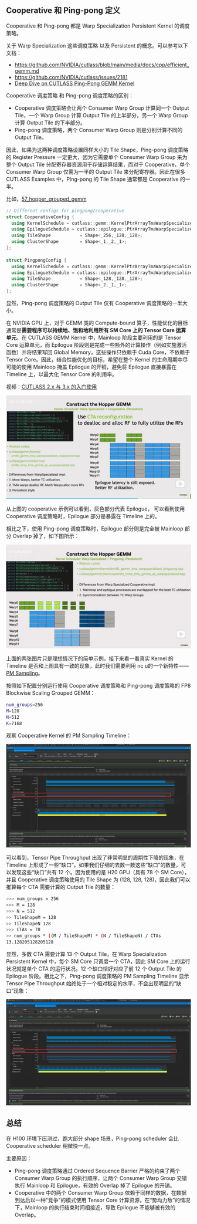 ## Cooperative 和 Ping-pong 定义

Cooperative 和 Ping-pong 都是 Warp Specialization Persistent Kernel 的调度策略。

关于 Warp Specialization 这些调度策略 以及 Persistent 的概念。可以参考以下文档：

- <https://github.com/NVIDIA/cutlass/blob/main/media/docs/cpp/efficient_gemm.md>
- <https://github.com/NVIDIA/cutlass/issues/2181>
- [Deep Dive on CUTLASS Ping-Pong GEMM Kernel](https://pytorch.org/blog/cutlass-ping-pong-gemm-kernel/)

Cooperative 调度策略 和 Ping-pong 调度策略的区别：

- Cooperative 调度策略会让两个 Consumer Warp Group 计算同一个 Output Tile，一个 Warp Group 计算 Output Tile 的上半部分，另一个 Warp Group 计算 Output Tile 的下半部分。
- Ping-pong 调度策略，两个 Consumer Warp Group 则是分别计算不同的 Output Tile。

因此，如果为这两种调度策略设置同样大小的 Tile Shape，Ping-pong 调度策略的 Register Pressure 一定更大，因为它需要单个 Consumer Warp Group 来为整个 Output Tile 分配寄存器资源用于存储运算结果，而对于 Cooperative，单个 Consumer Warp Group 仅需为一半的 Output Tile 来分配寄存器。因此在很多 CUTLASS Examples 中，Ping-pong 的 Tile Shape 通常都是 Cooperative 的一半。

比如，[57_hopper_grouped_gemm](https://github.com/NVIDIA/cutlass/blob/main/examples/57_hopper_grouped_gemm/57_hopper_grouped_gemm.cu)

```cpp
// Different configs for pingpong/cooperative
struct CooperativeConfig {
  using KernelSchedule = cutlass::gemm::KernelPtrArrayTmaWarpSpecializedCooperativeFP8FastAccum;
  using EpilogueSchedule = cutlass::epilogue::PtrArrayTmaWarpSpecializedCooperative;
  using TileShape           = Shape<_256,_128,_128>;
  using ClusterShape        = Shape<_1,_2,_1>;
};

struct PingpongConfig {
  using KernelSchedule = cutlass::gemm::KernelPtrArrayTmaWarpSpecializedPingpongFP8FastAccum;
  using EpilogueSchedule = cutlass::epilogue::PtrArrayTmaWarpSpecializedPingpong;
  using TileShape           = Shape<_128,_128,_128>;
  using ClusterShape        = Shape<_2,_1,_1>;
};
```

显然，Ping-pong 调度策略的 Output Tile 仅有 Cooperative 调度策略的一半大小。

在 NVIDIA GPU 上，对于 GEMM 类的 Compute-bound 算子，性能优化的目标通常是**需要程序可以持续地、饱和地利用所有 SM Core 上的 Tensor Core 运算单元**。在 CUTLASS GEMM Kernel 中，Mainloop 阶段主要利用的是 Tensor Core 运算单元，而 Epilogue 阶段则是完成一些额外的计算操作（例如实施激活函数）并将结果写回 Global Memory，这些操作只依赖于 Cuda Core，不依赖于 Tensor Core。因此，结合性能优化的目标，希望在整个 Kernel 的生命周期中尽可能的使用 Mainloop 掩盖 Epilogue 的开销，避免将 Epilogue 直接暴露在 Timeline 上，以最大化 Tensor Core 的利用率。


视频：[CUTLASS 2.x 与 3.x 的入门使用](https://www.bilibili.com/video/BV1XH4y1c7JZ?spm_id_from=333.788.videopod.sections&vd_source=3187e54ee4327cdd9b00a232b8ccb71c)

![cooperative](../../assets/cooperative_gemm.png)

从上图的 cooperative 示例可以看到，灰色部分代表 Epilogue， 可以看到使用 Cooperative 调度策略时，Epilogue 部分是暴露在 Timeline 上的。

相比之下，使用 Ping-pong 调度策略时，Epilogue 部分则是完全被 Mainloop 部分 Overlap 掉了，如下图所示：

![ping-pong](../../assets/ping-pong_gemm.png)

上面的两张图片只是理想情况下的简单示例。接下来看一看真实 Kernel 的 Timeline 是否和上图具有一致的现象，此时我们需要利用 nc u的一个新特性——[PM Sampling](https://docs.nvidia.com/nsight-compute/ProfilingGuide/index.html#pm-sampling)。

按照如下配置分别运行使用 Cooperative 调度策略和 Ping-pong 调度策略的 FP8 Blockwise Scaling Grouped GEMM：

```bash
num_groups=256
M=128
N=512
K=7168
```

观察 Cooperative Kernel 的 PM Sampling Timeline：

![Cooperative_PM_Sampling](../../assets/Cooperative_PM_Sampling.png)

可以看到，Tensor Pipe Throughput 出现了非常明显的周期性下降的现象，在 Timeline 上形成了一些“缺口”。如果我们仔细的去数一数这些“缺口”的数量，可以发现这些“缺口”共有 12 个。因为使用的是 H20 GPU（具有 78 个 SM Core），并且 Cooperative 调度策略使用的 Tile Shape 为 (128, 128, 128)，因此我们可以推算每个 CTA 需要计算的 Output Tile 的数量：

```bash
>>> num_groups = 256 
>>> M = 128
>>> N = 512
>> TileShapeM = 128 
>> TileShapeN 128 
>>> CTAs = 78
>> num_groups * ((M / TileShapeM) * (N / TileShapeN) / CTAs 
13.128205128205128
```

显然，多数 CTA 需要计算 13 个 Output Tile，在 Warp Specialization Persistent Kernel 中，每个 SM Core 只调度一个 CTA，因此 SM Core 上的运行状况就是单个 CTA 的运行状况。12 个缺口恰好对应了前 12 个 Output Tile 的 Epilogue 阶段。相比之下，Ping-pong 调度策略的 PM Sampling Timeline 显示 Tensor Pipe Throughput 始终处于一个相对稳定的水平，不会出现明显的“缺口”现象：

![Pingpong_PM_Sampling](../../assets/Pingpong_PM_Sampling.png)

## 总结

在 H100 环境下压测过，跑大部分 shape 场景，Ping-pong scheduler 会比 Cooperative scheduler 稍微快一点。

主要原因：

- Ping-pong 调度策略通过 Ordered Sequence Barrier 严格的约束了两个 Consumer Warp Group 的执行顺序，让两个 Consumer Warp Group 交错执行 Mainloop 和 Epilogue，有效的 Overlap 掉了 Epilogue 的开销。
- Cooperative 中的两个 Consumer Warp Group 依赖于同样的数据，在数据到达后以一种"竞争"的模式使用 Tensor Core 计算资源，在“势均力敌”的情况下，Mainloop 的执行结束时间相接近，导致 Epilogue 不能够被有效的 Overlap。
